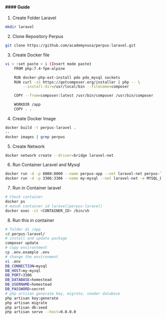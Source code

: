 #### #### **Guide**

1. Create Folder Laravel
```bash
mkdir laravel
```

2. Clone Repository Perpus
```bash
git clone https://github.com/academynusa/perpus-laravel.git
```

3. Create Docker file
```bash
vi > :set paste > i (Insert mode paste)
    FROM php:7.4-fpm-alpine

    RUN docker-php-ext-install pdo pdo_mysql sockets
    RUN curl -sS https://getcomposer.org/installer​ | php -- \
        --install-dir=/usr/local/bin --filename=composer

    COPY --from=composer:latest /usr/bin/composer /usr/bin/composer

    WORKDIR /app
    COPY . .
```

4. Create Docker Image
```bash
docker build -t perpus-laravel .
--
docker images | grep perpus
```

5. Create Network
```bash
docker network create --driver=bridge laravel-net
```

6. Run Container Laravel and Mysql
```bash
docker run -d -p 8000:8000 --name perpus-app --net laravel-net perpus-laravel
docker run -d -p 3306:3306 --name my-mysql --net laravel-net -e MYSQL_DATABASE=homestead -e MYSQL_USER=homestead -e MYSQL_PASSWORD=secret -e MYSQL_ROOT_PASSWORD=secret  mysql:5.7
```

7. Run in Container laravel
```bash
# Check container
docker ps
# masuk container id laravel(perpus-laravel)
docker exec -it <CONTAINER_ID> /bin/sh
```

8. Run this in container
```bash
# folder di /app
cd perpus-laravel/
# install and update package
composer update
# copy environtment
cp .env.example .env
# change the environment
vi .env
DB_CONNECTION=mysql
DB_HOST=my-mysql
DB_PORT=3306
DB_DATABASE=homestead
DB_USERNAME=homestead
DB_PASSWORD=secret
# php artisan generate key, migrate, seeder database
php artisan key:generate
php artisan migrate
php artisan db:seed
php artisan serve --host=0.0.0.0
```


